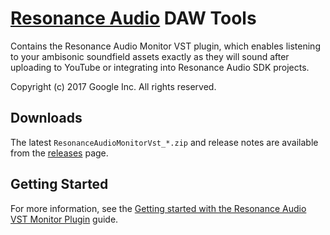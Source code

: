 # [Resonance Audio](//developers.google.com/resonance-audio) DAW Tools

Contains the Resonance Audio Monitor VST plugin, which enables listening to your ambisonic soundfield assets exactly as they will sound after uploading to YouTube or integrating into Resonance Audio SDK projects. 

Copyright (c) 2017 Google Inc. All rights reserved.

## Downloads

The latest `ResonanceAudioMonitorVst_*.zip` and release notes are available from the
[releases](//github.com/resonance-audio/resonance-audio-daw-tools/releases)
page.

## Getting Started

For more information, see the [Getting started with the Resonance Audio VST Monitor Plugin](//developers.google.com/resonance-audio/develop/vst-monitor/getting-started) guide.

